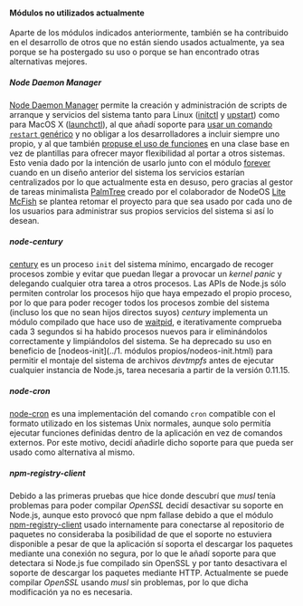 #### Módulos no utilizados actualmente

Aparte de los módulos indicados anteriormente, también se ha contribuido en el
desarrollo de otros que no están siendo usados actualmente, ya sea porque se ha
postergado su uso o porque se han encontrado otras alternativas mejores.

##### Node Daemon Manager

[Node Daemon Manager](https://github.com/npm/ndm) permite la creación y
administración de scripts de arranque y servicios del sistema tanto para Linux
([initctl](http://linux.die.net/man/8/initctl) y
[upstart](http://upstart.ubuntu.com)) como para MacOS X
([launchctl](http://ss64.com/osx/launchctl.html)), al que añadí soporte para
[usar un comando `restart` genérico](https://github.com/npm/ndm/pull/73) y no
obligar a los desarrolladores a incluir siempre uno propio, y al que también
[propuse el uso de funciones](https://github.com/npm/ndm/issues/78) en una clase
base en vez de plantillas para ofrecer mayor flexibilidad al portar a otros
sistemas. Esto venia dado por la intención de usarlo junto con el módulo
[forever](forever.md) cuando en un diseño anterior del sistema los servicios
estarían centralizados por lo que actualmente esta en desuso, pero gracias al
gestor de tareas minimalista [PalmTree](https://github.com/lite20/PalmTree)
creado por el colaborador de NodeOS [Lite McFish](https://github.com/lite20)
se plantea retomar el proyecto para que sea usado por cada uno de los usuarios
para administrar sus propios servicios del sistema si así lo desean.

##### node-century

[century](https://github.com/groundwater/node-century) es un proceso `init` del
sistema mínimo, encargado de recoger procesos zombie y evitar que puedan llegar
a provocar un *kernel panic* y delegando cualquier otra tarea a otros procesos.
Las APIs de Node.js sólo permiten controlar los procesos hijo que haya empezado
el propio proceso, por lo que para poder recoger todos los procesos zombie del
sistema (incluso los que no sean hijos directos suyos) *century* implementa un
módulo compilado que hace uso de [waitpid](http://linux.die.net/man/3/waitpid),
e iterativamente comprueba cada 3 segundos si ha habido procesos nuevos para ir
eliminándolos correctamente y limpiándolos del sistema. Se ha deprecado su uso
en beneficio de [nodeos-init](../1. módulos propios/nodeos-init.html) para
permitir el montaje del sistema de archivos *devtmpfs* antes de ejecutar
cualquier instancia de Node.js, tarea necesaria a partir de la versión 0.11.15.

##### node-cron

[node-cron](https://github.com/ncb000gt/node-cron) es una implementación del
comando `cron` compatible con el formato utilizado en los sistemas Unix normales,
aunque solo permitía ejecutar funciones definidas dentro de la aplicación en vez
de comandos externos. Por este motivo, decidí añadirle dicho soporte para que
pueda ser usado como alternativa al mismo.

##### npm-registry-client

Debido a las primeras pruebas que hice donde descubrí que *musl* tenía problemas
para poder compilar *OpenSSL* decidí desactivar su soporte en Node.js, aunque
esto provocó que npm fallase debido a que el módulo
[npm-registry-client](https://github.com/piranna/npm-registry-client) usado
internamente para conectarse al repositorio de paquetes no consideraba la
posibilidad de que el soporte no estuviera disponible a pesar de que la
aplicación sí soporta el descargar los paquetes mediante una conexión no segura,
por lo que le añadí soporte para que detectara si Node.js fue compilado sin
OpenSSL y por tanto desactivara el soporte de descargar los paquetes mediante
HTTP. Actualmente se puede compilar *OpenSSL* usando *musl* sin problemas, por
lo que dicha modificación ya no es necesaria.
